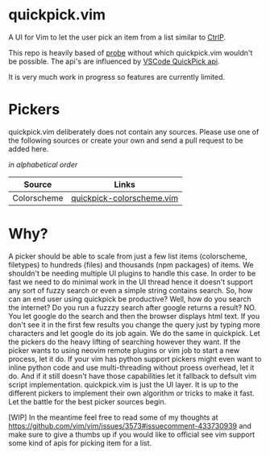 # quickpick.vim
A UI for Vim to let the user pick an item from a list similar to [CtrlP](https://github.com/ctrlpvim/ctrlp.vim).

This repo is heavily based of [probe](https://github.com/torbiak/probe) without which quickpick.vim wouldn't be possible.
The api's are influenced by [VSCode QuickPick api](https://code.visualstudio.com/api/references/vscode-api#QuickPick).

It is very much work in progress so features are currently limited.

# Pickers
quickpick.vim deliberately does not contain any sources. Please use one of the following sources or create your own and send a pull request to be added here.

*in alphabetical order*


| Source                        | Links                                                                                              |
|-------------------------------|----------------------------------------------------------------------------------------------------|
| Colorscheme                   | [quickpick-colorscheme.vim](https://github.com/prabirshrestha/quickpick-colorscheme.vim)           |


# Why?
A picker should be able to scale from just a few list items (colorscheme, filetypes) to hundreds (files) and thousands (npm packages)
of items. We shouldn't be needing multiple UI plugins to handle this case. In order to be fast we need to do minimal work in the UI thread hence it doesn't support any sort of fuzzy search or even a simple string contains search. So, how can an end user using quickpick be productive? Well, how do you search the internet? Do you run a fuzzzy search after google returns a result? NO. You let google do the search and then the browser displays html text. If you don't see it in the first few results you change the query just by typing more characters and let google do its job again. We do the same in quickpick. Let the pickers do the heavy lifting of searching however they want. If the picker wants to using neovim remote plugins or vim job to start a new process, let it do. If your vim has python support pickers might even want to inline python code and use multi-threading without proess overhead, let it do. And if it still doesn't have those capabilities let it fallback to defsult vim script implementation. quickpick.vim is just the UI layer. It is up to the different pickers to implement their own algorithm or tricks to make it fast. Let the battle for the best picker sources begin.

[WIP] In the meantime feel free to read some of my thoughts at https://github.com/vim/vim/issues/3573#issuecomment-433730939
and make sure to give a thumbs up if you would like to official see vim support some kind of apis for picking item for a list.
